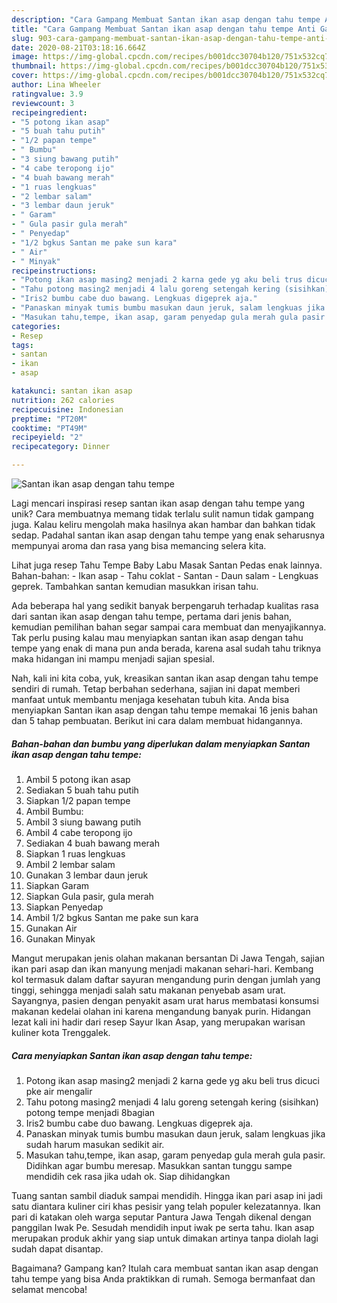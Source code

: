 ```yaml
---
description: "Cara Gampang Membuat Santan ikan asap dengan tahu tempe Anti Gagal"
title: "Cara Gampang Membuat Santan ikan asap dengan tahu tempe Anti Gagal"
slug: 903-cara-gampang-membuat-santan-ikan-asap-dengan-tahu-tempe-anti-gagal
date: 2020-08-21T03:18:16.664Z
image: https://img-global.cpcdn.com/recipes/b001dcc30704b120/751x532cq70/santan-ikan-asap-dengan-tahu-tempe-foto-resep-utama.jpg
thumbnail: https://img-global.cpcdn.com/recipes/b001dcc30704b120/751x532cq70/santan-ikan-asap-dengan-tahu-tempe-foto-resep-utama.jpg
cover: https://img-global.cpcdn.com/recipes/b001dcc30704b120/751x532cq70/santan-ikan-asap-dengan-tahu-tempe-foto-resep-utama.jpg
author: Lina Wheeler
ratingvalue: 3.9
reviewcount: 3
recipeingredient:
- "5 potong ikan asap"
- "5 buah tahu putih"
- "1/2 papan tempe"
- " Bumbu"
- "3 siung bawang putih"
- "4 cabe teropong ijo"
- "4 buah bawang merah"
- "1 ruas lengkuas"
- "2 lembar salam"
- "3 lembar daun jeruk"
- " Garam"
- " Gula pasir gula merah"
- " Penyedap"
- "1/2 bgkus Santan me pake sun kara"
- " Air"
- " Minyak"
recipeinstructions:
- "Potong ikan asap masing2 menjadi 2 karna gede yg aku beli trus dicuci pke air mengalir"
- "Tahu potong masing2 menjadi 4 lalu goreng setengah kering (sisihkan) potong tempe menjadi 8bagian"
- "Iris2 bumbu cabe duo bawang. Lengkuas digeprek aja."
- "Panaskan minyak tumis bumbu masukan daun jeruk, salam lengkuas jika sudah harum masukan sedikit air."
- "Masukan tahu,tempe, ikan asap, garam penyedap gula merah gula pasir. Didihkan agar bumbu meresap. Masukkan santan tunggu sampe mendidih cek rasa jika udah ok. Siap dihidangkan"
categories:
- Resep
tags:
- santan
- ikan
- asap

katakunci: santan ikan asap 
nutrition: 262 calories
recipecuisine: Indonesian
preptime: "PT20M"
cooktime: "PT49M"
recipeyield: "2"
recipecategory: Dinner

---
```



![Santan ikan asap dengan tahu tempe](https://img-global.cpcdn.com/recipes/b001dcc30704b120/751x532cq70/santan-ikan-asap-dengan-tahu-tempe-foto-resep-utama.jpg)

Lagi mencari inspirasi resep santan ikan asap dengan tahu tempe yang unik? Cara membuatnya memang tidak terlalu sulit namun tidak gampang juga. Kalau keliru mengolah maka hasilnya akan hambar dan bahkan tidak sedap. Padahal santan ikan asap dengan tahu tempe yang enak seharusnya mempunyai aroma dan rasa yang bisa memancing selera kita.

Lihat juga resep Tahu Tempe Baby Labu Masak Santan Pedas enak lainnya. Bahan-bahan: - Ikan asap - Tahu coklat - Santan - Daun salam - Lengkuas geprek. Tambahkan santan kemudian masukkan irisan tahu.

Ada beberapa hal yang sedikit banyak berpengaruh terhadap kualitas rasa dari santan ikan asap dengan tahu tempe, pertama dari jenis bahan, kemudian pemilihan bahan segar sampai cara membuat dan menyajikannya. Tak perlu pusing kalau mau menyiapkan santan ikan asap dengan tahu tempe yang enak di mana pun anda berada, karena asal sudah tahu triknya maka hidangan ini mampu menjadi sajian spesial.


Nah, kali ini kita coba, yuk, kreasikan santan ikan asap dengan tahu tempe sendiri di rumah. Tetap berbahan sederhana, sajian ini dapat memberi manfaat untuk membantu menjaga kesehatan tubuh kita. Anda bisa menyiapkan Santan ikan asap dengan tahu tempe memakai 16 jenis bahan dan 5 tahap pembuatan. Berikut ini cara dalam membuat hidangannya.

<!--inarticleads1-->

##### Bahan-bahan dan bumbu yang diperlukan dalam menyiapkan Santan ikan asap dengan tahu tempe:

1. Ambil 5 potong ikan asap
1. Sediakan 5 buah tahu putih
1. Siapkan 1/2 papan tempe
1. Ambil  Bumbu:
1. Ambil 3 siung bawang putih
1. Ambil 4 cabe teropong ijo
1. Sediakan 4 buah bawang merah
1. Siapkan 1 ruas lengkuas
1. Ambil 2 lembar salam
1. Gunakan 3 lembar daun jeruk
1. Siapkan  Garam
1. Siapkan  Gula pasir, gula merah
1. Siapkan  Penyedap
1. Ambil 1/2 bgkus Santan me pake sun kara
1. Gunakan  Air
1. Gunakan  Minyak


Mangut merupakan jenis olahan makanan bersantan Di Jawa Tengah, sajian ikan pari asap dan ikan manyung menjadi makanan sehari-hari. Kembang kol termasuk dalam daftar sayuran mengandung purin dengan jumlah yang tinggi, sehingga menjadi salah satu makanan penyebab asam urat. Sayangnya, pasien dengan penyakit asam urat harus membatasi konsumsi makanan kedelai olahan ini karena mengandung banyak purin. Hidangan lezat kali ini hadir dari resep Sayur Ikan Asap, yang merupakan warisan kuliner kota Trenggalek. 

<!--inarticleads2-->

##### Cara menyiapkan Santan ikan asap dengan tahu tempe:

1. Potong ikan asap masing2 menjadi 2 karna gede yg aku beli trus dicuci pke air mengalir
1. Tahu potong masing2 menjadi 4 lalu goreng setengah kering (sisihkan) potong tempe menjadi 8bagian
1. Iris2 bumbu cabe duo bawang. Lengkuas digeprek aja.
1. Panaskan minyak tumis bumbu masukan daun jeruk, salam lengkuas jika sudah harum masukan sedikit air.
1. Masukan tahu,tempe, ikan asap, garam penyedap gula merah gula pasir. Didihkan agar bumbu meresap. Masukkan santan tunggu sampe mendidih cek rasa jika udah ok. Siap dihidangkan


Tuang santan sambil diaduk sampai mendidih. Hingga ikan pari asap ini jadi satu diantara kuliner ciri khas pesisir yang telah populer kelezatannya. Ikan pari di katakan oleh warga seputar Pantura Jawa Tengah dikenal dengan panggilan Iwak Pe. Sesudah mendidih input iwak pe serta tahu. Ikan asap merupakan produk akhir yang siap untuk dimakan artinya tanpa diolah lagi sudah dapat disantap. 

Bagaimana? Gampang kan? Itulah cara membuat santan ikan asap dengan tahu tempe yang bisa Anda praktikkan di rumah. Semoga bermanfaat dan selamat mencoba!
